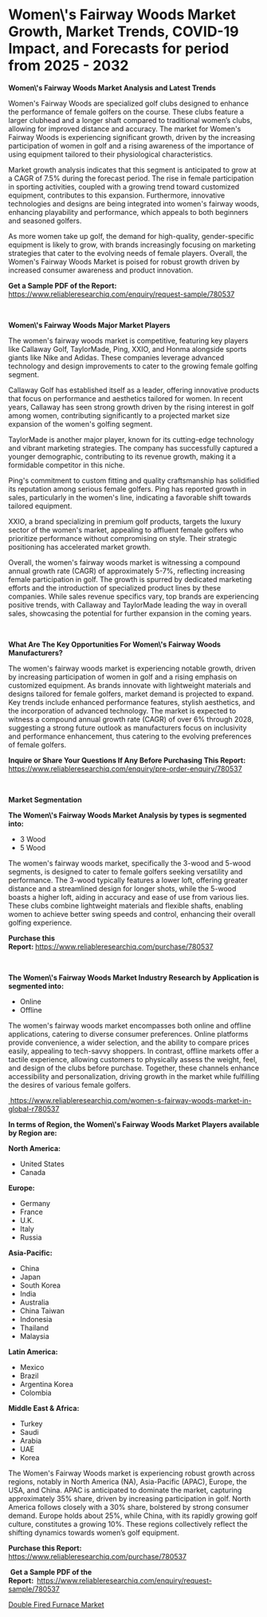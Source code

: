 <p><h1>Women\'s Fairway Woods Market Growth, Market Trends, COVID-19 Impact, and Forecasts for period from 2025 - 2032</h1></p><p><strong>Women\'s Fairway Woods Market Analysis and Latest Trends</strong></p>
<p><p>Women's Fairway Woods are specialized golf clubs designed to enhance the performance of female golfers on the course. These clubs feature a larger clubhead and a longer shaft compared to traditional women’s clubs, allowing for improved distance and accuracy. The market for Women's Fairway Woods is experiencing significant growth, driven by the increasing participation of women in golf and a rising awareness of the importance of using equipment tailored to their physiological characteristics.</p><p>Market growth analysis indicates that this segment is anticipated to grow at a CAGR of 7.5% during the forecast period. The rise in female participation in sporting activities, coupled with a growing trend toward customized equipment, contributes to this expansion. Furthermore, innovative technologies and designs are being integrated into women's fairway woods, enhancing playability and performance, which appeals to both beginners and seasoned golfers. </p><p>As more women take up golf, the demand for high-quality, gender-specific equipment is likely to grow, with brands increasingly focusing on marketing strategies that cater to the evolving needs of female players. Overall, the Women's Fairway Woods Market is poised for robust growth driven by increased consumer awareness and product innovation.</p></p>
<p><strong>Get a Sample PDF of the Report:&nbsp;</strong> <a href="https://www.reliableresearchiq.com/enquiry/request-sample/780537?utm_campaign=3180&utm_medium=2&utm_source=Github&utm_content=ia&utm_term=26032025&utm_id=womens-fairway-woods">https://www.reliableresearchiq.com/enquiry/request-sample/780537</a></p>
<p>&nbsp;</p>
<p><strong>Women\'s Fairway Woods Major Market Players</strong></p>
<p><p>The women's fairway woods market is competitive, featuring key players like Callaway Golf, TaylorMade, Ping, XXIO, and Honma alongside sports giants like Nike and Adidas. These companies leverage advanced technology and design improvements to cater to the growing female golfing segment.</p><p>Callaway Golf has established itself as a leader, offering innovative products that focus on performance and aesthetics tailored for women. In recent years, Callaway has seen strong growth driven by the rising interest in golf among women, contributing significantly to a projected market size expansion of the women's golfing segment.</p><p>TaylorMade is another major player, known for its cutting-edge technology and vibrant marketing strategies. The company has successfully captured a younger demographic, contributing to its revenue growth, making it a formidable competitor in this niche.</p><p>Ping's commitment to custom fitting and quality craftsmanship has solidified its reputation among serious female golfers. Ping has reported growth in sales, particularly in the women's line, indicating a favorable shift towards tailored equipment.</p><p>XXIO, a brand specializing in premium golf products, targets the luxury sector of the women's market, appealing to affluent female golfers who prioritize performance without compromising on style. Their strategic positioning has accelerated market growth.</p><p>Overall, the women's fairway woods market is witnessing a compound annual growth rate (CAGR) of approximately 5-7%, reflecting increasing female participation in golf. The growth is spurred by dedicated marketing efforts and the introduction of specialized product lines by these companies. While sales revenue specifics vary, top brands are experiencing positive trends, with Callaway and TaylorMade leading the way in overall sales, showcasing the potential for further expansion in the coming years.</p></p>
<p>&nbsp;</p>
<p><strong>What Are The Key Opportunities For Women\'s Fairway Woods Manufacturers?</strong></p>
<p><p>The women's fairway woods market is experiencing notable growth, driven by increasing participation of women in golf and a rising emphasis on customized equipment. As brands innovate with lightweight materials and designs tailored for female golfers, market demand is projected to expand. Key trends include enhanced performance features, stylish aesthetics, and the incorporation of advanced technology. The market is expected to witness a compound annual growth rate (CAGR) of over 6% through 2028, suggesting a strong future outlook as manufacturers focus on inclusivity and performance enhancement, thus catering to the evolving preferences of female golfers.</p></p>
<p><strong>Inquire or Share Your Questions If Any Before Purchasing This Report:</strong> <a href="https://www.reliableresearchiq.com/enquiry/pre-order-enquiry/780537?utm_campaign=3180&utm_medium=2&utm_source=Github&utm_content=ia&utm_term=26032025&utm_id=womens-fairway-woods">https://www.reliableresearchiq.com/enquiry/pre-order-enquiry/780537</a></p>
<p>&nbsp;</p>
<p><strong>Market Segmentation</strong></p>
<p><strong>The Women\'s Fairway Woods Market Analysis by types is segmented into:</strong></p>
<p><ul><li>3 Wood</li><li>5 Wood</li></ul></p>
<p><p>The women's fairway woods market, specifically the 3-wood and 5-wood segments, is designed to cater to female golfers seeking versatility and performance. The 3-wood typically features a lower loft, offering greater distance and a streamlined design for longer shots, while the 5-wood boasts a higher loft, aiding in accuracy and ease of use from various lies. These clubs combine lightweight materials and flexible shafts, enabling women to achieve better swing speeds and control, enhancing their overall golfing experience.</p></p>
<p><strong>Purchase this Report:&nbsp;</strong><a href="https://www.reliableresearchiq.com/purchase/780537?utm_campaign=3180&utm_medium=2&utm_source=Github&utm_content=ia&utm_term=26032025&utm_id=womens-fairway-woods">https://www.reliableresearchiq.com/purchase/780537</a></p>
<p>&nbsp;</p>
<p><strong>The Women\'s Fairway Woods Market Industry Research by Application is segmented into:</strong></p>
<p><ul><li>Online</li><li>Offline</li></ul></p>
<p><p>The women's fairway woods market encompasses both online and offline applications, catering to diverse consumer preferences. Online platforms provide convenience, a wider selection, and the ability to compare prices easily, appealing to tech-savvy shoppers. In contrast, offline markets offer a tactile experience, allowing customers to physically assess the weight, feel, and design of the clubs before purchase. Together, these channels enhance accessibility and personalization, driving growth in the market while fulfilling the desires of various female golfers.</p></p>
<p><a href="https://www.reliableresearchiq.com/women-s-fairway-woods-market-in-global-r780537?utm_campaign=3180&utm_medium=2&utm_source=Github&utm_content=ia&utm_term=26032025&utm_id=womens-fairway-woods">&nbsp;https://www.reliableresearchiq.com/women-s-fairway-woods-market-in-global-r780537</a></p>
<p><strong>In terms of Region, the Women\'s Fairway Woods Market Players available by Region are:</strong></p>
<p>
    <p> <strong> North America: </strong>
        <ul>
            <li>United States</li>
            <li>Canada</li>
        </ul>
        </p> 
    <p> <strong> Europe: </strong>
        <ul>
            <li>Germany</li>
            <li>France</li>
            <li>U.K.</li>
            <li>Italy</li>
            <li>Russia</li>
        </ul>
        </p> 
    <p> <strong> Asia-Pacific: </strong>
        <ul>
            <li>China</li>
            <li>Japan</li>
            <li>South Korea</li>
            <li>India</li>
            <li>Australia</li>
            <li>China Taiwan</li>
            <li>Indonesia</li>
            <li>Thailand</li>
            <li>Malaysia</li>
        </ul>
        </p> 
    <p> <strong> Latin America: </strong>
        <ul>
            <li>Mexico</li>
            <li>Brazil</li>
            <li>Argentina Korea</li>
            <li>Colombia</li>
        </ul>
        </p> 
    <p> <strong> Middle East & Africa: </strong>
        <ul>
            <li>Turkey</li>
            <li>Saudi</li>
            <li>Arabia</li>
            <li>UAE</li>
            <li>Korea</li>
        </ul>
    </p>
    </p>
<p><p>The Women's Fairway Woods market is experiencing robust growth across regions, notably in North America (NA), Asia-Pacific (APAC), Europe, the USA, and China. APAC is anticipated to dominate the market, capturing approximately 35% share, driven by increasing participation in golf. North America follows closely with a 30% share, bolstered by strong consumer demand. Europe holds about 25%, while China, with its rapidly growing golf culture, constitutes a growing 10%. These regions collectively reflect the shifting dynamics towards women’s golf equipment.</p></p>
<p><strong>Purchase this Report: </strong><a href="https://www.reliableresearchiq.com/purchase/780537?utm_campaign=3180&utm_medium=2&utm_source=Github&utm_content=ia&utm_term=26032025&utm_id=womens-fairway-woods">https://www.reliableresearchiq.com/purchase/780537</a></p>
<p>&nbsp;<strong>Get a Sample PDF of the Report:&nbsp;&nbsp;</strong><a href="https://www.reliableresearchiq.com/enquiry/request-sample/780537?utm_campaign=3180&utm_medium=2&utm_source=Github&utm_content=ia&utm_term=26032025&utm_id=womens-fairway-woods">https://www.reliableresearchiq.com/enquiry/request-sample/780537</a></p>
<p><strong></strong></p>
<p><p><a href="https://github.com/akermigarib/Market-Research-Report-List-1/blob/main/double-fired-furnace-market.md?utm_campaign=3180&utm_medium=2&utm_source=Github&utm_content=ia&utm_term=26032025&utm_id=womens-fairway-woods">Double Fired Furnace Market</a></p></p>